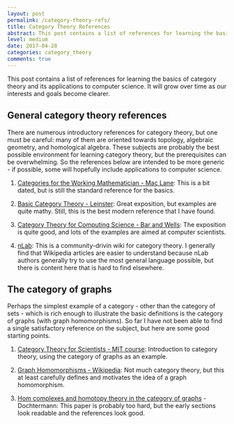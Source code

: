 ```yaml
---
layout: post
permalink: /category-theory-refs/
title: Category Theory References 
abstract: This post contains a list of references for learning the basics of category theory and its applications to computer science.
level: medium 
date: 2017-04-28
categories: category_theory 
comments: true
---
```


This post contains a list of references for learning the basics of category theory and its applications to computer science.  It will grow over time as our interests and goals become clearer.

## General category theory references

There are numerous introductory references for category theory, but one must be careful: many of them are oriented towards 
topology, algebraic geometry, and homological algebra.
These subjects are probably the best possible environment for learning category theory, but the prerequisites can be overwhelming.
So the references below are intended to be more generic - if possible, some will hopefully include applications to computer science.

1. [Categories for the Working Mathematician - Mac Lane][1]: This is a bit dated, but is still the standard reference for the basics.

2. [Basic Category Theory - Leinster][2]: Great exposition, but examples are quite mathy.  Still, this is the best modern reference that I have found.

3. [Category Theory for Computing Science - Bar and Wells][6]: The exposition is quite good, and lots of the examples are aimed at computer scientists.

4. [nLab][7]: This is a community-drivin wiki for category theory.  I generally find that Wikipedia articles are easier to understand because nLab authors generally try to use the most general language possible, but there is content here that is hard to find elsewhere. 

## The category of graphs

Perhaps the simplest example of a category - other than the category of sets - which is rich enough to illustrate the basic definitions is the category of graphs (with graph homomorphisms).
So far I have not been able to find a single satisfactory reference on the subject, but here are some good starting points.

1. [Category Theory for Scientists - MIT course][3]: Introduction to category theory, using the category of graphs as an example.

2. [Graph Homomorphisms - Wikipedia][4]: Not much category theory, but this at least carefully defines and motivates the idea of a graph homomorphism.

3. [Hom complexes and homotopy theory in the category of graphs][5] - Dochtermann: This paper is probably too hard, but the early sections look readable and the references look good.


[1]: http://www.maths.ed.ac.uk/~aar/papers/maclanecat.pdf "Categories for the Working Mathematician"
[2]: https://arxiv.org/pdf/1612.09375.pdf "Basic Category Theory"
[3]: https://ocw.mit.edu/courses/mathematics/18-s996-category-theory-for-scientists-spring-2013/textbook/MIT18_S996S13_chapter4.pdf "Category Theory for Scientists"
[4]: https://en.wikipedia.org/wiki/Graph_homomorphism "Graph Homomorphism"
[5]: http://math.stanford.edu/~anton/graphhom.pdf "Hom complexes and homotopy theory in the category of graphs"
[6]: http://www.math.mcgill.ca/triples/Barr-Wells-ctcs.pdf "Category Theory for Computing Science"
[7]: https://ncatlab.org "nLab"
